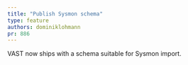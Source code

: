 ```yaml
---
title: "Publish Sysmon schema"
type: feature
authors: dominiklohmann
pr: 886
---
```


VAST now ships with a schema suitable for Sysmon import.
